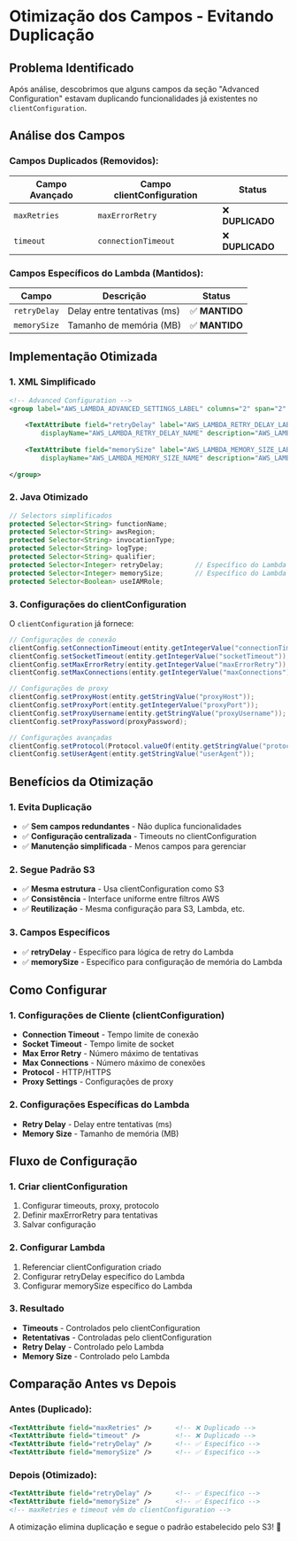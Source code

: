 # Otimização dos Campos - Evitando Duplicação

## Problema Identificado

Após análise, descobrimos que alguns campos da seção "Advanced Configuration" estavam duplicando funcionalidades já existentes no `clientConfiguration`.

## Análise dos Campos

### **Campos Duplicados (Removidos):**

| Campo Avançado | Campo clientConfiguration | Status |
|----------------|--------------------------|---------|
| `maxRetries` | `maxErrorRetry` | ❌ **DUPLICADO** |
| `timeout` | `connectionTimeout` | ❌ **DUPLICADO** |

### **Campos Específicos do Lambda (Mantidos):**

| Campo | Descrição | Status |
|-------|-----------|---------|
| `retryDelay` | Delay entre tentativas (ms) | ✅ **MANTIDO** |
| `memorySize` | Tamanho de memória (MB) | ✅ **MANTIDO** |

## Implementação Otimizada

### **1. XML Simplificado**

```xml
<!-- Advanced Configuration -->
<group label="AWS_LAMBDA_ADVANCED_SETTINGS_LABEL" columns="2" span="2" fill="false">
    
    <TextAttribute field="retryDelay" label="AWS_LAMBDA_RETRY_DELAY_LABEL"
        displayName="AWS_LAMBDA_RETRY_DELAY_NAME" description="AWS_LAMBDA_RETRY_DELAY_DESCRIPTION" />
    
    <TextAttribute field="memorySize" label="AWS_LAMBDA_MEMORY_SIZE_LABEL"
        displayName="AWS_LAMBDA_MEMORY_SIZE_NAME" description="AWS_LAMBDA_MEMORY_SIZE_DESCRIPTION" />
    
</group>
```

### **2. Java Otimizado**

```java
// Selectors simplificados
protected Selector<String> functionName;
protected Selector<String> awsRegion;
protected Selector<String> invocationType;
protected Selector<String> logType;
protected Selector<String> qualifier;
protected Selector<Integer> retryDelay;        // Específico do Lambda
protected Selector<Integer> memorySize;        // Específico do Lambda
protected Selector<Boolean> useIAMRole;
```

### **3. Configurações do clientConfiguration**

O `clientConfiguration` já fornece:

```java
// Configurações de conexão
clientConfig.setConnectionTimeout(entity.getIntegerValue("connectionTimeout"));
clientConfig.setSocketTimeout(entity.getIntegerValue("socketTimeout"));
clientConfig.setMaxErrorRetry(entity.getIntegerValue("maxErrorRetry"));
clientConfig.setMaxConnections(entity.getIntegerValue("maxConnections"));

// Configurações de proxy
clientConfig.setProxyHost(entity.getStringValue("proxyHost"));
clientConfig.setProxyPort(entity.getIntegerValue("proxyPort"));
clientConfig.setProxyUsername(entity.getStringValue("proxyUsername"));
clientConfig.setProxyPassword(proxyPassword);

// Configurações avançadas
clientConfig.setProtocol(Protocol.valueOf(entity.getStringValue("protocol")));
clientConfig.setUserAgent(entity.getStringValue("userAgent"));
```

## Benefícios da Otimização

### **1. Evita Duplicação**
- ✅ **Sem campos redundantes** - Não duplica funcionalidades
- ✅ **Configuração centralizada** - Timeouts no clientConfiguration
- ✅ **Manutenção simplificada** - Menos campos para gerenciar

### **2. Segue Padrão S3**
- ✅ **Mesma estrutura** - Usa clientConfiguration como S3
- ✅ **Consistência** - Interface uniforme entre filtros AWS
- ✅ **Reutilização** - Mesma configuração para S3, Lambda, etc.

### **3. Campos Específicos**
- ✅ **retryDelay** - Específico para lógica de retry do Lambda
- ✅ **memorySize** - Específico para configuração de memória do Lambda

## Como Configurar

### **1. Configurações de Cliente (clientConfiguration)**
- **Connection Timeout** - Tempo limite de conexão
- **Socket Timeout** - Tempo limite de socket
- **Max Error Retry** - Número máximo de tentativas
- **Max Connections** - Número máximo de conexões
- **Protocol** - HTTP/HTTPS
- **Proxy Settings** - Configurações de proxy

### **2. Configurações Específicas do Lambda**
- **Retry Delay** - Delay entre tentativas (ms)
- **Memory Size** - Tamanho de memória (MB)

## Fluxo de Configuração

### **1. Criar clientConfiguration**
1. Configurar timeouts, proxy, protocolo
2. Definir maxErrorRetry para tentativas
3. Salvar configuração

### **2. Configurar Lambda**
1. Referenciar clientConfiguration criado
2. Configurar retryDelay específico do Lambda
3. Configurar memorySize específico do Lambda

### **3. Resultado**
- **Timeouts** - Controlados pelo clientConfiguration
- **Retentativas** - Controladas pelo clientConfiguration
- **Retry Delay** - Controlado pelo Lambda
- **Memory Size** - Controlado pelo Lambda

## Comparação Antes vs Depois

### **Antes (Duplicado):**
```xml
<TextAttribute field="maxRetries" />      <!-- ❌ Duplicado -->
<TextAttribute field="timeout" />         <!-- ❌ Duplicado -->
<TextAttribute field="retryDelay" />      <!-- ✅ Específico -->
<TextAttribute field="memorySize" />      <!-- ✅ Específico -->
```

### **Depois (Otimizado):**
```xml
<TextAttribute field="retryDelay" />      <!-- ✅ Específico -->
<TextAttribute field="memorySize" />      <!-- ✅ Específico -->
<!-- maxRetries e timeout vêm do clientConfiguration -->
```

A otimização elimina duplicação e segue o padrão estabelecido pelo S3! 🎯 